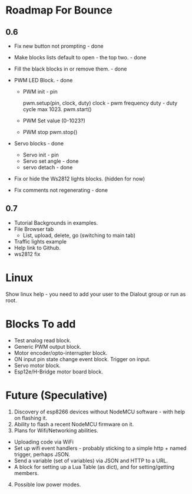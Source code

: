 # Roadmap For Bounce

## 0.6

* Fix new button not prompting - done
* Make blocks lists default to open - the top two. - done
* Fill the black blocks in or remove them. - done
* PWM LED Block. - done
  * PWM init - pin

    pwm.setup(pin, clock, duty) 
    clock - pwm frequency
    duty - duty cycle max 1023.
    pwm.start()

  * PWM Set value (0-1023?)

  * PWM stop
    pwm.stop()

* Servo blocks - done
  * Servo init - pin
  * Servo set angle - done
  * servo detach - done
* Fix or hide the Ws2812 lights blocks. (hidden for now)
    
* Fix comments not regenerating - done

## 0.7

* Tutorial Backgrounds in examples.
* File Browser tab
  * List, upload, delete, go (switching to main tab)
* Traffic lights example
* Help link to Github.
* ws2812 fix

# Linux

Show linux help - you need to add your user to the Dialout group or run as root.

# Blocks To add

* Test analog read block.
* Generic PWM output block.
* Motor encoder/opto-interrupter block.
* ON input pin state change event block. Trigger on input.
* Servo motor block.
* Esp12e/H-Bridge motor board block.

# Future (Speculative)

1. Discovery of esp8266 devices without NodeMCU software - with help on flashing it.
2. Ability to flash a recent NodeMCU firmware on it.
3. Plans for Wifi/Networking abilities.
  * Uploading code via WiFi 
  * Set up wifi event handlers - probably sticking to a simple http + named trigger, perhaps JSON. 
  * Send a variable (set of variables) via JSON and HTTP to a URL.
  * A block for setting up a Lua Table (as dict), and for setting/getting members.
4. Possible low power modes.
